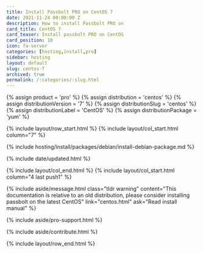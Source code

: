 ```yaml
---
title: Install Passbolt PRO on CentOS 7
date: 2021-11-24 00:00:00 Z
description: How to install Passbolt PRO on
card_title: CentOS 7
card_teaser: Install passbolt PRO on CentOS
card_position: 10
icon: fa-server
categories: [hosting,install,pro]
sidebar: hosting
layout: default
slug: centos-7
archived: true
permalink: /:categories/:slug.html
---
```


{% assign product = 'pro' %}
{% assign distribution = 'centos' %}
{% assign distributionVersion = '7' %}
{% assign distributionSlug = 'centos' %}
{% assign distributionLabel = 'CentOS' %}
{% assign distributionPackage = 'yum' %}

{% include layout/row_start.html %}
{% include layout/col_start.html column="7" %}

{% include hosting/install/packages/debian/install-debian-package.md %}

{% include date/updated.html %}

{% include layout/col_end.html %}
{% include layout/col_start.html column="4 last push1" %}

{% include aside/message.html
    class="tldr warning"
    content="This documentation is relative to an old distribution, please consider installing passbolt on the latest CentOS"
    link="centos.html"
    ask="Read install manual"
%}

{% include aside/pro-support.html %}

{% include aside/contribute.html %}

{% include layout/row_end.html %}
